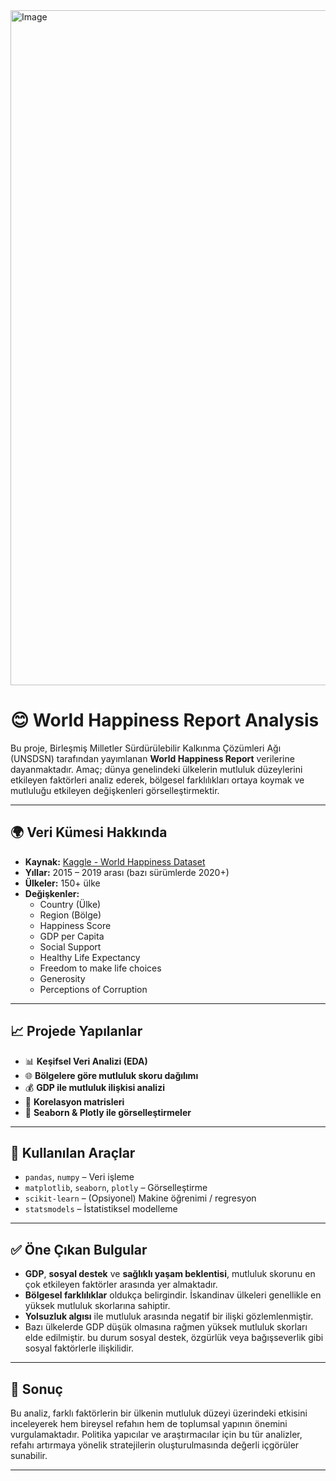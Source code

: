 <img width="1920" height="1080" alt="Image" src="https://github.com/user-attachments/assets/2eb91db6-8e3f-4474-af81-db91db5de931" />

# 😊 World Happiness Report Analysis

Bu proje, Birleşmiş Milletler Sürdürülebilir Kalkınma Çözümleri Ağı (UNSDSN) tarafından yayımlanan **World Happiness Report** verilerine dayanmaktadır. Amaç; dünya genelindeki ülkelerin mutluluk düzeylerini etkileyen faktörleri analiz ederek, bölgesel farklılıkları ortaya koymak ve mutluluğu etkileyen değişkenleri görselleştirmektir.

---

## 🌍 Veri Kümesi Hakkında

- **Kaynak:** [Kaggle - World Happiness Dataset](https://www.kaggle.com/datasets/unsdsn/world-happiness)
- **Yıllar:** 2015 – 2019 arası (bazı sürümlerde 2020+)
- **Ülkeler:** 150+ ülke
- **Değişkenler:**
  - Country (Ülke)
  - Region (Bölge)
  - Happiness Score
  - GDP per Capita
  - Social Support
  - Healthy Life Expectancy
  - Freedom to make life choices
  - Generosity
  - Perceptions of Corruption

---

## 📈 Projede Yapılanlar

- 📊 **Keşifsel Veri Analizi (EDA)**
- 🌐 **Bölgelere göre mutluluk skoru dağılımı**
- 💰 **GDP ile mutluluk ilişkisi analizi**
- 🧪 **Korelasyon matrisleri**
- 🎨 **Seaborn & Plotly ile görselleştirmeler**
  
---

## 🧰 Kullanılan Araçlar

- `pandas`, `numpy` – Veri işleme
- `matplotlib`, `seaborn`, `plotly` – Görselleştirme
- `scikit-learn` – (Opsiyonel) Makine öğrenimi / regresyon
- `statsmodels` – İstatistiksel modelleme

---
## ✅ Öne Çıkan Bulgular

- **GDP**, **sosyal destek** ve **sağlıklı yaşam beklentisi**, mutluluk skorunu en çok etkileyen faktörler arasında yer almaktadır.
- **Bölgesel farklılıklar** oldukça belirgindir. İskandinav ülkeleri genellikle en yüksek mutluluk skorlarına sahiptir.
- **Yolsuzluk algısı** ile mutluluk arasında negatif bir ilişki gözlemlenmiştir.
- Bazı ülkelerde GDP düşük olmasına rağmen yüksek mutluluk skorları elde edilmiştir. bu durum sosyal destek, özgürlük veya bağışseverlik gibi sosyal faktörlerle ilişkilidir.

---

## 📜 Sonuç

Bu analiz, farklı faktörlerin bir ülkenin mutluluk düzeyi üzerindeki etkisini inceleyerek hem bireysel refahın hem de toplumsal yapının önemini vurgulamaktadır. Politika yapıcılar ve araştırmacılar için bu tür analizler, refahı artırmaya yönelik stratejilerin oluşturulmasında değerli içgörüler sunabilir.

---

